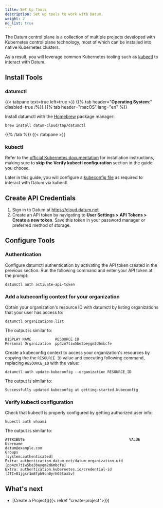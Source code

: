 ```yaml
---
title: Set Up Tools
description: Set up tools to work with Datum.
weight: 2
no_list: true
---
```


The Datum control plane is a collection of multiple projects developed with
Kubernetes control plane technology, most of which can be installed into native
Kubernetes clusters.

As a result, you will leverage common Kubernetes tooling such as [kubectl][kubectl]
to interact with Datum.

## Install Tools

### datumctl

{{< tabpane text=true left=true >}}
  {{% tab header="**Operating System**:" disabled=true /%}}
  {{% tab header="macOS" lang="en" %}}

  Install datumctl with the [Homebrew](https://brew.sh/) package manager:

  ```shell
  brew install datum-cloud/tap/datumctl
  ```

  {{% /tab %}}
{{< /tabpane >}}

### kubectl

Refer to the [official Kubernetes documentation][kubectl-task] for installation
instructions, making sure to **skip the Verify kubectl configuration** section in
the guide you choose.

Later in this guide, you will configure a [kubeconfig file](https://kubernetes.io/docs/concepts/configuration/organize-cluster-access-kubeconfig/)
as required to interact with Datum via kubectl.

[kubectl]: https://kubernetes.io/docs/reference/kubectl/kubectl/
[kubectl-task]: https://kubernetes.io/docs/tasks/tools/#kubectl

## Create API Credentials

1. Sign in to Datum at <https://cloud.datum.net>
2. Create an API token by navigating to
   **User Settings > API Tokens > Create a new token**. Save this token in your
   password manager or preferred method of storage.

## Configure Tools

### Authentication

Configure datumctl authentication by activating the API token created in the
previous section. Run the following command and enter your API token at the
prompt:

```shell
datumctl auth activate-api-token
```

### Add a kubeconfig context for your organization

Obtain your organization's resource ID with datumctl by listing organizations
that your user has access to:

```shell
datumctl organizations list
```

The output is similar to:

```shell
DISPLAY NAME           RESOURCE ID
Personal Organization  pp4zn7tiw5be3beygm2d6mbcfe
```

Create a kubeconfig context to access your organization's resources by copying
the the `RESOURCE ID` value and executing following command, replacing
`RESOURCE_ID` with the value:

```shell
datumctl auth update-kubeconfig --organization RESOURCE_ID
```

The output is similar to:

```shell
Successfully updated kubeconfig at getting-started.kubeconfig
```

### Verify kubectl configuration

Check that kubectl is properly configured by getting authorized user info:

```shell
kubectl auth whoami
```

The output is similar to:

```shell
ATTRIBUTE                                                VALUE
Username                                                 datum@example.com
Groups                                                   [system:authenticated]
Extra: authentication.datum.net/datum-organization-uid   [pp4zn7tiw5be3beygm2d6mbcfe]
Extra: authentication.kubernetes.io/credential-id        [JTI=01jgsr1m8fpb9cn0yrh05taa5v]
```

## What's next

- [Create a Project]({{< relref "create-project">}})
